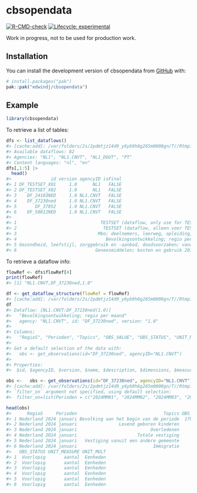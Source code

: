 
<!-- README.md is generated from README.Rmd. Please edit that file -->

# cbsopendata

<!-- badges: start -->

[![R-CMD-check](https://github.com/edwindj/cbsopendata/actions/workflows/R-CMD-check.yaml/badge.svg)](https://github.com/edwindj/cbsopendata/actions/workflows/R-CMD-check.yaml)
[![Lifecycle:
experimental](https://img.shields.io/badge/lifecycle-experimental-orange.svg)](https://lifecycle.r-lib.org/articles/stages.html#experimental)
<!-- badges: end -->

Work in progress, not to be used for production work.

## Installation

You can install the development version of cbsopendata from
[GitHub](https://github.com/) with:

``` r
# install.packages("pak")
pak::pak("edwindj/cbsopendata")
```

## Example

``` r
library(cbsopendata)
```

To retrieve a list of tables:

``` r
dfs <- list_dataflows()
#> [cache:add]: /var/folders/2s/2pdmtjz14d9_y6yb9h6g265m0000gn/T//Rtmp11xljY/cbsopendata/dataflows_nl.json
#> Available dataflows: 82
#> Agencies: "NL1", "NL1.CNVT", "NL1_DOUT", "PT"
#> Content languages: "nl", "en"
dfs[,1:5] |> 
  head()
#>               id version agencyID isFinal
#> 1 DF_TESTSET_X01     1.0      NL1   FALSE
#> 2 DF_TESTSET_X02     1.0      NL1   FALSE
#> 3    DF_24103NED     1.0 NL1.CNVT   FALSE
#> 4    DF_37230ned     1.0 NL1.CNVT   FALSE
#> 5       DF_37852     1.0 NL1.CNVT   FALSE
#> 6    DF_50012NED     1.0 NL1.CNVT   FALSE
#>                                                                       name
#> 1                                TESTSET (dataflow, only use for TESTSET!)
#> 2                                 TESTSET (dataflow, alleen voor TESTSET!)
#> 3                               Mbo; deelnemers, leerweg, opleiding, regio
#> 4                                  Bevolkingsontwikkeling; regio per maand
#> 5 Gezondheid, leefstijl, zorggebruik en -aanbod, doodsoorzaken; vanaf 1900
#> 6                              Geneesmiddelen; kosten en gebruik 2010-2015
```

To retrieve a dataflow info:

``` r
flowRef <- dfs$flowRef[4]
print(flowRef)
#> [1] "NL1.CNVT,DF_37230ned,1.0"

df <- get_dataflow_structure(flowRef = flowRef)
#> [cache:add]: /var/folders/2s/2pdmtjz14d9_y6yb9h6g265m0000gn/T//Rtmp11xljY/cbsopendata/dataflow_NL1.CNVT_DF_37230ned_1.0.json
df
#> Dataflow: [NL1.CNVT:DF_37230ned(1.0)]
#>   "Bevolkingsontwikkeling; regio per maand"
#>   agency: "NL1.CNVT", id: "DF_37230ned", version: "1.0"
#> 
#> Columns: 
#>   "RegioS", "Perioden", "Topics", "OBS_VALUE", "OBS_STATUS", "UNIT_MEASURE", "UNIT_MULT"
#> 
#> Get a default selection of the data with:
#>   obs <- get_observations(id="DF_37230ned", agencyID="NL1.CNVT")
#> 
#> Properties:
#>  $id, $agencyID, $version, $name, $description, $dimensions, $measure, $attributes, $columns, $ref, $flowRef, $raw_sdmx, $default_selection
```

``` r
obs <-   obs <- get_observations(id="DF_37230ned", agencyID="NL1.CNVT")
#> [cache:add]: /var/folders/2s/2pdmtjz14d9_y6yb9h6g265m0000gn/T//Rtmp11xljY/cbsopendata/dataflow_NL1.CNVT_DF_37230ned_latest.json
#> `filter_on` argument not specified, using default selection:
#>  filter_on=list(Perioden = c("2024MM01", "2024MM02", "2024MM03", "2024MM04", "2024MM05", "2024MM06", "2024MM07", "2024MM08", "2024MM09", "2024MM10"), RegioS = "NL01")
```

``` r
head(obs)
#>      RegioS     Perioden                                 Topics OBS_VALUE
#> 1 Nederland 2024 januari Bevolking aan het begin van de periode  17942942
#> 2 Nederland 2024 januari                Levend geboren kinderen     13582
#> 3 Nederland 2024 januari                            Overledenen     16825
#> 4 Nederland 2024 januari                       Totale vestiging     93019
#> 5 Nederland 2024 januari   Vestiging vanuit een andere gemeente     68204
#> 6 Nederland 2024 januari                             Immigratie     24815
#>   OBS_STATUS UNIT_MEASURE UNIT_MULT
#> 1  Voorlopig       aantal  Eenheden
#> 2  Voorlopig       aantal  Eenheden
#> 3  Voorlopig       aantal  Eenheden
#> 4  Voorlopig       aantal  Eenheden
#> 5  Voorlopig       aantal  Eenheden
#> 6  Voorlopig       aantal  Eenheden
```
